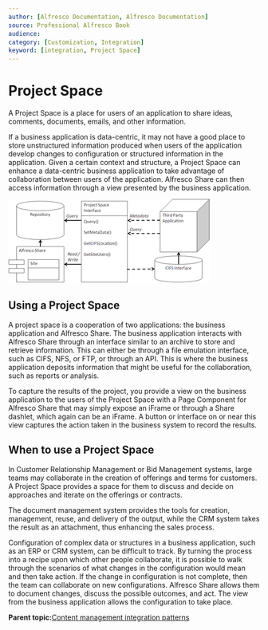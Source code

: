 ```yaml
---
author: [Alfresco Documentation, Alfresco Documentation]
source: Professional Alfresco Book
audience: 
category: [Customization, Integration]
keyword: [integration, Project Space]
---
```


# Project Space

A Project Space is a place for users of an application to share ideas, comments, documents, emails, and other information.

If a business application is data-centric, it may not have a good place to store unstructured information produced when users of the application develop changes to configuration or structured information in the application. Given a certain context and structure, a Project Space can enhance a data-centric business application to take advantage of collaboration between users of the application. Alfresco Share can then access information through a view presented by the business application.

![](../images/17-14.png)

## Using a Project Space

A project space is a cooperation of two applications: the business application and Alfresco Share. The business application interacts with Alfresco Share through an interface similar to an archive to store and retrieve information. This can either be through a file emulation interface, such as CIFS, NFS, or FTP, or through an API. This is where the business application deposits information that might be useful for the collaboration, such as reports or analysis.

To capture the results of the project, you provide a view on the business application to the users of the Project Space with a Page Component for Alfresco Share that may simply expose an iFrame or through a Share dashlet, which again can be an iFrame. A button or interface on or near this view captures the action taken in the business system to record the results.

## When to use a Project Space

In Customer Relationship Management or Bid Management systems, large teams may collaborate in the creation of offerings and terms for customers. A Project Space provides a space for them to discuss and decide on approaches and iterate on the offerings or contracts.

The document management system provides the tools for creation, management, reuse, and delivery of the output, while the CRM system takes the result as an attachment, thus enhancing the sales process.

Configuration of complex data or structures in a business application, such as an ERP or CRM system, can be difficult to track. By turning the process into a recipe upon which other people collaborate, it is possible to walk through the scenarios of what changes in the configuration would mean and then take action. If the change in configuration is not complete, then the team can collaborate on new configurations. Alfresco Share allows them to document changes, discuss the possible outcomes, and act. The view from the business application allows the configuration to take place.

**Parent topic:**[Content management integration patterns](../concepts/integration-patterns.md)

